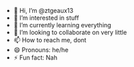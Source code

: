 - 👋 Hi, I’m @ztgeaux13
- 👀 I’m interested in stuff
- 🌱 I’m currently learning everything
- 💞️ I’m looking to collaborate on very little
- 📫 How to reach me, dont
- 😄 Pronouns: he/he
- ⚡ Fun fact: Nah

<!---
ztgeaux13/ztgeaux13 is a ✨ special ✨ repository because its `README.md` (this file) appears on your GitHub profile.
You can click the Preview link to take a look at your changes.
--->
